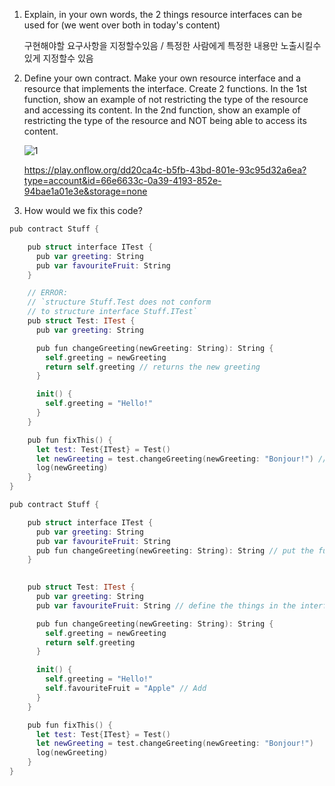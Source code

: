 1. Explain, in your own words, the 2 things resource interfaces can be used for (we went over both in today's content)

    구현해야할 요구사항을 지정할수있음 / 특정한 사람에게 특정한 내용만 노출시킬수 있게 지정할수 있음 
    



2. Define your own contract. Make your own resource interface and a resource that implements the interface. Create 2 functions. In the 1st function, show an example of not restricting the type of the resource and accessing its content. In the 2nd function, show an example of restricting the type of the resource and NOT being able to access its content.

    ![1](https://user-images.githubusercontent.com/41810744/156872557-d0fe261f-17d2-488d-8e89-cadd97a3f84f.png)

    https://play.onflow.org/dd20ca4c-b5fb-43bd-801e-93c95d32a6ea?type=account&id=66e6633c-0a39-4193-852e-94bae1a01e3e&storage=none




3. How would we fix this code?

```swift
pub contract Stuff {

    pub struct interface ITest {
      pub var greeting: String
      pub var favouriteFruit: String
    }

    // ERROR:
    // `structure Stuff.Test does not conform 
    // to structure interface Stuff.ITest`
    pub struct Test: ITest {
      pub var greeting: String

      pub fun changeGreeting(newGreeting: String): String {
        self.greeting = newGreeting
        return self.greeting // returns the new greeting
      }

      init() {
        self.greeting = "Hello!"
      }
    }

    pub fun fixThis() {
      let test: Test{ITest} = Test()
      let newGreeting = test.changeGreeting(newGreeting: "Bonjour!") // ERROR HERE: `member of restricted type is not accessible: changeGreeting`
      log(newGreeting)
    }
}

```




```swift
pub contract Stuff {

    pub struct interface ITest {
      pub var greeting: String
      pub var favouriteFruit: String
      pub fun changeGreeting(newGreeting: String): String // put the function definition
    }

   
    pub struct Test: ITest {
      pub var greeting: String
      pub var favouriteFruit: String // define the things in the interface

      pub fun changeGreeting(newGreeting: String): String {
        self.greeting = newGreeting
        return self.greeting 
      }

      init() {
        self.greeting = "Hello!"
        self.favouriteFruit = "Apple" // Add
      }
    }

    pub fun fixThis() {
      let test: Test{ITest} = Test()
      let newGreeting = test.changeGreeting(newGreeting: "Bonjour!") 
      log(newGreeting)
    }
}

```
